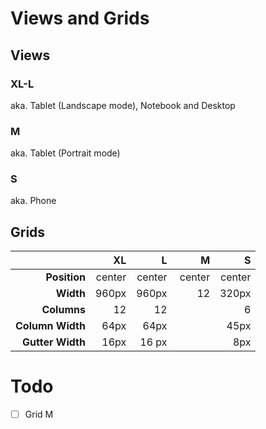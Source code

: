 # Views and Grids

## Views

### XL-L

aka. Tablet (Landscape mode), Notebook and Desktop

### M

aka. Tablet (Portrait mode)

### S

aka. Phone

## Grids

|                  | XL      | L       | M       | S       |
| ---------------: | ------: | ------: | ------: | ------: |
| **Position**     | center  | center  | center  | center  |
| **Width**        | 960px   | 960px   | 12      | 320px   |
| **Columns**      | 12      | 12      |         | 6       |
| **Column Width** | 64px    | 64px    |         | 45px    |
| **Gutter Width** | 16px    | 16 px   |         | 8px     |

# Todo

- [ ] Grid M
